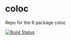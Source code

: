 coloc
=====

Repo for the R package coloc

[![Build Status](https://travis-ci.org/chr1swallace/coloc.svg?branch=master)](https://travis-ci.org/chr1swallace/coloc)